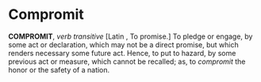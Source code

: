 # Compromit

**COMPROMIT**, _verb transitive_ \[Latin , To promise.\] To pledge or engage, by some act or declaration, which may not be a direct promise, but which renders necessary some future act. Hence, to put to hazard, by some previous act or measure, which cannot be recalled; as, to _compromit_ the honor or the safety of a nation.